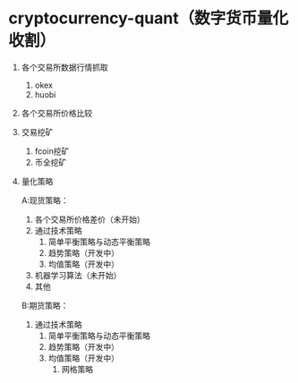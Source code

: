 # cryptocurrency-quant（数字货币量化收割）

1. 各个交易所数据行情抓取
    1. okex
    2. huobi
2. 各个交易所价格比较
3. 交易挖矿
   1. fcoin挖矿
   2. 币全挖矿
4. 量化策略

   A:现货策略：
      1. 各个交易所价格差价（未开始）
      2. 通过技术策略
         1. 简单平衡策略与动态平衡策略
         2. 趋势策略（开发中）
         3. 均值策略（开发中）
      3. 机器学习算法（未开始）
      4. 其他
      
   B:期货策略：
     1. 通过技术策略
        1. 简单平衡策略与动态平衡策略
        2. 趋势策略（开发中）
        3. 均值策略（开发中）
            1. 网格策略
